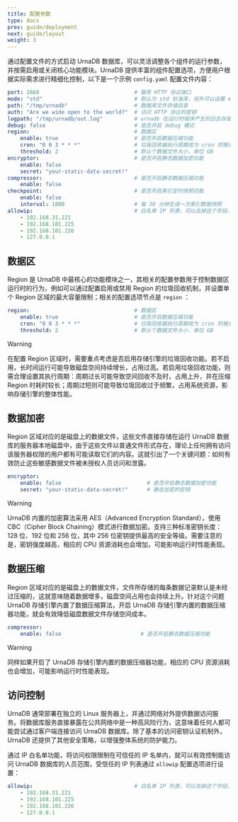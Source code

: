 ```yaml
---
title: 配置参数
type: docs
prev: guide/deployment
next: guide/layout
weight: 3
---
```


通过配置文件的方式启动 UrnaDB 数据库，可以灵活调整各个组件的运行参数，并按需启用或关闭核心功能模块。UrnaDB 提供丰富的组件配置选项，方便用户根据实际需求进行精细化控制，以下是一个示例 `config.yaml` 配置文件内容：


```yaml {filename="config.yaml"}
port: 2668                              # 服务 HTTP 协议端口
mode: "std"                             # 默认为 std 标准库，另外可以设置 mmap 模式（本功能待完善）
path: "/tmp/urnadb"                     # 数据库文件存储目录
auth: "Are we wide open to the world?"  # 访问 HTTP 协议的密钥
logpath: "/tmp/urnadb/out.log"          # urnadb 在运行时程序产生的日志存储文件
debug: false                            # 是否开启 debug 模式
region:                                 # 数据区
    enable: true                        # 是否开启数据压缩功能
    cron: "0 0 3 * * *"                 # 垃圾回收器执行周期改为 cron 的格式
    threshold: 2                        # 默认个数据文件大小，单位 GB
encryptor:                              # 是否开启静态数据加密功能
    enable: false
    secret: "your-static-data-secret!"
compressor:                             # 是否开启静态数据压缩功能
    enable: false
checkpoint:                             # 是否开启索引定时快照功能
    enable: false 
    interval: 1800                      # 每 30 分钟生成一次索引数据快照   
allowip:                                # 白名单 IP 列表，可以去掉这个字段，去掉之后白名单就不会开启
    - 192.168.31.221
    - 192.168.101.225
    - 192.168.101.226
    - 127.0.0.1
```


## 数据区

Region 是 UrnaDB 中最核心的功能模块之一，其相关的配置参数用于控制数据区运行时的行为，例如可以通过配置启用或禁用 Region 的垃圾回收机制，并设置单个 Region 区域的最大容量限制；相关的配置选项节点是 `region` ：

```yaml
region:                                 # 数据区
    enable: true                        # 是否开启数据压缩功能
    cron: "0 0 3 * * *"                 # 垃圾回收器执行周期改为 cron 的格式
    threshold: 2                        # 默认个数据文件大小，单位 GB
```

> [!WARNING]
> 在配置 Region 区域时，需要重点考虑是否启用存储引擎的垃圾回收功能。若不启用，长时间运行可能导致磁盘空间持续增长，占用过高。若启用垃圾回收功能，则需合理设置其执行周期：周期过长可能导致空间回收不及时，占用上升，并在压缩 Region 时耗时较长；周期过短则可能导致垃圾回收过于频繁，占用系统资源，影响存储引擎的整体性能。

## 数据加密

Region 区域对应的是磁盘上的数据文件，这些文件直接存储在运行 UrnaDB 数据库的服务器本地磁盘中，由于这些文件以普通文件形式存在，理论上任何拥有访问该服务器权限的用户都有可能读取它们的内容。这就引出了一个关键问题：如何有效防止这些敏感数据文件被未授权人员访问和泄露。

```yaml
encryptor:                             
    enable: false                           # 是否开启静态数据加密功能
    secret: "your-static-data-secret!"      # 静态加密的密钥
```

> [!WARNING]
> UrnaDB 内置的加密算法采用 AES（Advanced Encryption Standard），使用 CBC（Cipher Block Chaining）模式进行数据加密。支持三种标准密钥长度：128 位、192 位和 256 位，其中 256 位密钥提供最高的安全等级。需要注意的是，密钥强度越高，相应的 CPU 资源消耗也会增加，可能影响运行时性能表现。

## 数据压缩

Region 区域对应的是磁盘上的数据文件，文件所存储的每条数据记录默认是未经过压缩的，这就意味随着数据增多，磁盘空间占用也会持续上升。针对这个问题 UrnaDB 存储引擎内置了数据压缩算法，开启 UrnaDB 存储引擎内置的数据压缩器功能，就会有效降低磁盘数据文件存储空间成本。

```yaml
compressor:                            
    enable: false                         # 是否开启静态数据压缩功能
```

> [!WARNING]
> 同样如果开启了 UrnaDB 存储引擎内置的数据压缩器功能，相应的 CPU 资源消耗也会增加，可能影响运行时性能表现。


## 访问控制

UrnaDB 通常部署在独立的 Linux 服务器上，并通过网络对外提供数据访问服务。将数据库服务直接暴露在公共网络中是一种高风险行为，这意味着任何人都可能尝试通过客户端连接访问 UrnaDB 数据库。除了基本的访问密钥认证机制外，UrnaDB 还提供了其他安全策略，以增强整体系统的防护能力。

通过 IP 白名单功能，将访问权限限制在可信任的 IP 名单内，就可以有效控制能访问 UrnaDB 数据库的人员范围，受信任的 IP 列表通过 `allowip` 配置选项进行设置：

```yaml
allowip:                                # 白名单 IP 列表，可以去掉这个字段，去掉之后白名单就不会开启
    - 192.168.31.221
    - 192.168.101.225
    - 192.168.101.226
    - 127.0.0.1
```
